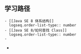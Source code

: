 ## 学习路径
	- [[Java SE 8 体系结构]]
	  logseq.order-list-type:: number
	- [[Java SE 8/如何查找 Class]]
	  logseq.order-list-type:: number
	-
-